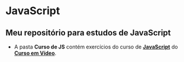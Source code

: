 # JavaScript
Meu repositório para estudos de JavaScript
---
* A pasta **Curso de JS** contém exercícios do curso de **[JavaScript](https://www.youtube.com/playlist?list=PLHz_AreHm4dlsK3Nr9GVvXCbpQyHQl1o1)** do **[Curso em Vídeo](https://www.youtube.com/user/cursosemvideo)**.
